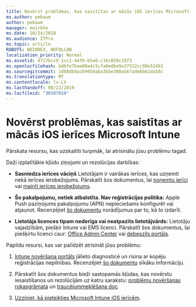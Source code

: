 ```yaml
---
title: Novērst problēmas, kas saistītas ar mācās iOS ierīces Microsoft Intune
ms.author: pebaum
author: pebaum
manager: mnirkhe
ms.date: 10/24/2018
ms.audience: ITPro
ms.topic: article
ROBOTS: NOINDEX, NOFOLLOW
localization_priority: Normal
ms.assetid: d717bcc9-1cc1-44f6-b5e6-c1bc059c1973
ms.openlocfilehash: bdbfe7bae00a4c5cfa0edbe9a37522cc98e52401
ms.sourcegitcommit: 1d98db8acb9959aba3b5e308a567ade6b62da56c
ms.translationtype: MT
ms.contentlocale: lv-LV
ms.lasthandoff: 08/22/2019
ms.locfileid: "36507010"
---
```

# <a name="troubleshoot-issues-with-enrolling-ios-devices-in-microsoft-intune"></a>Novērst problēmas, kas saistītas ar mācās iOS ierīces Microsoft Intune

Pārskata resursu, kas uzskaitīti turpmāk, lai atrisinātu jūsu problēmu tagad. 
  
Daži izplatītākie kļūdu ziņojumi un rezolūcijas darbības:
  
- **Sasniedza ierīces vāciņš** Lietotājam ir vairākas ierīces, kas uzņemti nekā ierīces ierobežojums. Pārskatīt šos dokumentus, lai [noņemtu ierīci](https://docs.microsoft.com/intune/devices-wipe) vai [mainīt ierīces ierobežojums](https://docs.microsoft.com/intune/enrollment-restrictions-set#set-device-limit-restrictions).
    
- **Šo pakalpojumu, netiek atbalstīta. Nav reģistrācijas politika:** Apple Push paziņojums pakalpojumu (APN) nepieciešams konfigurēt vai atjaunot. Recenzējiet [šo dokumentu](https://docs.microsoft.com/intune/apple-mdm-push-certificate-get) norādījumus par to, kā to izdarīt. 
    
- **Lietotāja licences tipam nederīga vai neatpazīts lietotājvārds:** Lietotāju vajadzībām, piešķir Intune vai EMS licenci. Pārskatīt šos dokumentus, lai piešķirtu licenci caur: [Office Admin Center](https://docs.microsoft.com/intune/licenses-assign) vai [debeszils portāls](https://docs.microsoft.com/azure/active-directory/license-users-groups).
    
Papildu resursi, kas var palīdzēt atrisināt jūsu problēmu:
  
1. [Intune novēršana portāls](https://devicemanagement.microsoft.com/#blade/Microsoft_Intune_DeviceSettings/TroubleshootBlade) jālieto diagnosticē un risina ar kopēju reģistrācijas nepilnības. Recenzējiet [šo dokumentu](https://docs.microsoft.com/intune/help-desk-operators) sīkāku informāciju. 
    
2. Pārskatīt šos dokumentus bieži sastopamās kļūdas, kas novērstu iesaistīšanos un rezolūcijām uz katru sarakstu: [problēmu novēršanas rokasgrāmata](https://support.microsoft.com/help/4039809/troubleshooting-ios-device-enrollment-in-intune) un [traucējummeklēšana doc](https://docs.microsoft.com/intune-classic/troubleshoot/troubleshoot-device-enrollment-in-intune).
    
3. [Uzziniet, kā pieteikties Microsoft Intune iOS ierīcēm](https://docs.microsoft.com/intune/ios-enroll).
    

